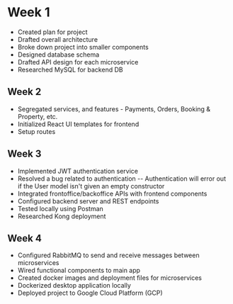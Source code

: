 # Week 1

- Created plan for project
- Drafted overall architecture
- Broke down project into smaller components
- Designed database schema
- Drafted API design for each microservice
- Researched MySQL for backend DB

## Week 2

- Segregated services, and features - Payments, Orders, Booking & Property, etc.
- Initialized React UI templates for frontend 
- Setup routes

## Week 3

- Implemented JWT authentication service
- Resolved a bug related to authentication -- Authentication will error out if the User model isn't given an empty constructor
- Integrated frontoffice/backoffice APIs with frontend components
- Configured backend server and REST endpoints
- Tested locally using Postman
- Researched Kong deployment

## Week 4

- Configured RabbitMQ to send and receive messages between microservices
- Wired functional components to main app
- Created docker images and deployment files for microservices
- Dockerized desktop application locally
- Deployed project to Google Cloud Platform (GCP)
